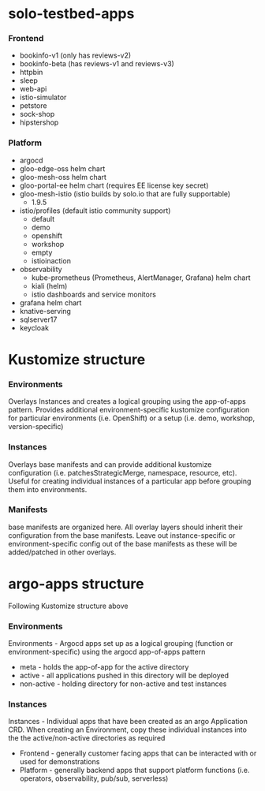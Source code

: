 # solo-testbed-apps

### Frontend
- bookinfo-v1 (only has reviews-v2)
- bookinfo-beta (has reviews-v1 and reviews-v3)
- httpbin
- sleep
- web-api
- istio-simulator
- petstore
- sock-shop
- hipstershop

### Platform
- argocd
- gloo-edge-oss helm chart
- gloo-mesh-oss helm chart
- gloo-portal-ee helm chart (requires EE license key secret)
- gloo-mesh-istio (istio builds by solo.io that are fully supportable)
    - 1.9.5
- istio/profiles (default istio community support)
    - default
    - demo
    - openshift
    - workshop
    - empty
    - istioinaction
- observability
    - kube-prometheus (Prometheus, AlertManager, Grafana) helm chart
    - kiali (helm)
    - istio dashboards and service monitors
- grafana helm chart
- knative-serving
- sqlserver17
- keycloak

# Kustomize structure

### Environments
Overlays Instances and creates a logical grouping using the app-of-apps pattern. Provides additional environment-specific kustomize configuration for particular environments (i.e. OpenShift) or a setup (i.e. demo, workshop, version-specific)

### Instances
Overlays base manifests and can provide additional kustomize configuration (i.e. patchesStrategicMerge, namespace, resource, etc). Useful for creating individual instances of a particular app before grouping them into environments.

### Manifests
base manifests are organized here. All overlay layers should inherit their configuration from the base manifests. Leave out instance-specific or environment-specific config out of the base manifests as these will be added/patched in other overlays.

# argo-apps structure
Following Kustomize structure above

### Environments
Environments - Argocd apps set up as a logical grouping (function or environment-specific) using the argocd app-of-apps pattern
- meta - holds the app-of-app for the active directory
- active - all applications pushed in this directory will be deployed
- non-active - holding directory for non-active and test instances

### Instances
Instances - Individual apps that have been created as an argo Application CRD. When creating an Environment, copy these individual instances into the the active/non-active directories as required
- Frontend - generally customer facing apps that can be interacted with or used for demonstrations
- Platform - generally backend apps that support platform functions (i.e. operators, observability, pub/sub, serverless)